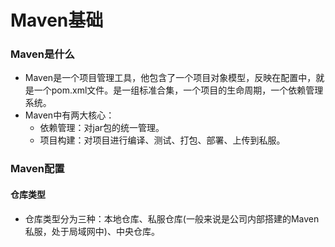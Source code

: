 # Maven基础
### Maven是什么
- Maven是一个项目管理工具，他包含了一个项目对象模型，反映在配置中，就是一个pom.xml文件。是一组标准合集，一个项目的生命周期，一个依赖管理系统。
- Maven中有两大核心：
  - 依赖管理：对jar包的统一管理。
  - 项目构建：对项目进行编译、测试、打包、部署、上传到私服。
### Maven配置
#### 仓库类型
- 仓库类型分为三种：本地仓库、私服仓库(一般来说是公司内部搭建的Maven私服，处于局域网中)、中央仓库。
